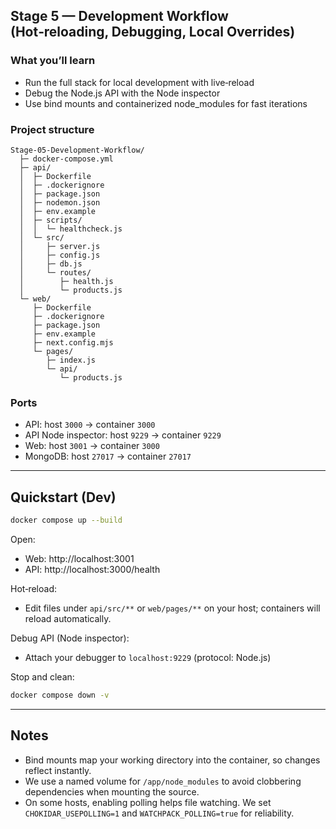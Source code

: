 ## Stage 5 — Development Workflow (Hot‑reloading, Debugging, Local Overrides)

### What you’ll learn
- Run the full stack for local development with live‑reload
- Debug the Node.js API with the Node inspector
- Use bind mounts and containerized node_modules for fast iterations

### Project structure
```
Stage-05-Development-Workflow/
  ├─ docker-compose.yml
  ├─ api/
  │  ├─ Dockerfile
  │  ├─ .dockerignore
  │  ├─ package.json
  │  ├─ nodemon.json
  │  ├─ env.example
  │  ├─ scripts/
  │  │  └─ healthcheck.js
  │  └─ src/
  │     ├─ server.js
  │     ├─ config.js
  │     ├─ db.js
  │     └─ routes/
  │        ├─ health.js
  │        └─ products.js
  └─ web/
     ├─ Dockerfile
     ├─ .dockerignore
     ├─ package.json
     ├─ env.example
     ├─ next.config.mjs
     └─ pages/
        ├─ index.js
        └─ api/
           └─ products.js
```

### Ports
- API: host `3000` → container `3000`
- API Node inspector: host `9229` → container `9229`
- Web: host `3001` → container `3000`
- MongoDB: host `27017` → container `27017`

---

## Quickstart (Dev)
```bash
docker compose up --build
```
Open:
- Web: http://localhost:3001
- API: http://localhost:3000/health

Hot‑reload:
- Edit files under `api/src/**` or `web/pages/**` on your host; containers will reload automatically.

Debug API (Node inspector):
- Attach your debugger to `localhost:9229` (protocol: Node.js)

Stop and clean:
```bash
docker compose down -v
```

---

## Notes
- Bind mounts map your working directory into the container, so changes reflect instantly.
- We use a named volume for `/app/node_modules` to avoid clobbering dependencies when mounting the source.
- On some hosts, enabling polling helps file watching. We set `CHOKIDAR_USEPOLLING=1` and `WATCHPACK_POLLING=true` for reliability.




